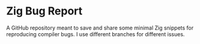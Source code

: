 # Zig Bug Report

A GitHub repository meant to save and share some minimal Zig snippets for reproducing compiler bugs. I use different branches for different issues.
